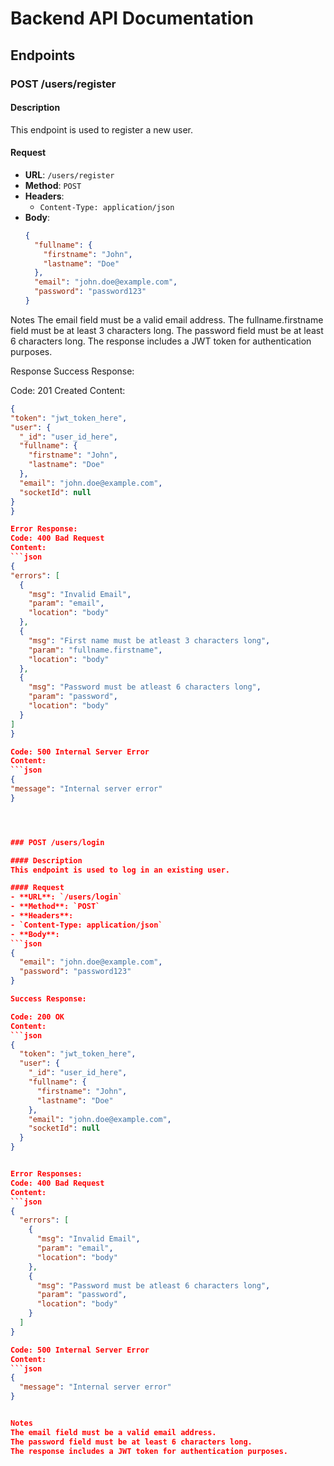 # Backend API Documentation

## Endpoints

### POST /users/register

#### Description
This endpoint is used to register a new user.

#### Request
- **URL**: `/users/register`
- **Method**: `POST`
- **Headers**: 
  - `Content-Type: application/json`
- **Body**:
  ```json
  {
    "fullname": {
      "firstname": "John",
      "lastname": "Doe"
    },
    "email": "john.doe@example.com",
    "password": "password123"
  }

Notes
The email field must be a valid email address.
The fullname.firstname field must be at least 3 characters long.
The password field must be at least 6 characters long.
The response includes a JWT token for authentication purposes.

Response
Success Response:

  Code: 201 Created
  Content:
  ```json
{
  "token": "jwt_token_here",
  "user": {
    "_id": "user_id_here",
    "fullname": {
      "firstname": "John",
      "lastname": "Doe"
    },
    "email": "john.doe@example.com",
    "socketId": null
  }
}

Error Response:
  Code: 400 Bad Request
  Content:
  ```json
{
  "errors": [
    {
      "msg": "Invalid Email",
      "param": "email",
      "location": "body"
    },
    {
      "msg": "First name must be atleast 3 characters long",
      "param": "fullname.firstname",
      "location": "body"
    },
    {
      "msg": "Password must be atleast 6 characters long",
      "param": "password",
      "location": "body"
    }
  ]
}
 
  Code: 500 Internal Server Error
  Content:
  ```json
{
  "message": "Internal server error"
}




### POST /users/login

#### Description
This endpoint is used to log in an existing user.

#### Request
- **URL**: `/users/login`
- **Method**: `POST`
- **Headers**: 
  - `Content-Type: application/json`
- **Body**:
  ```json
  {
    "email": "john.doe@example.com",
    "password": "password123"
  }

Success Response:

  Code: 200 OK
  Content:
  ```json
  {
    "token": "jwt_token_here",
    "user": {
      "_id": "user_id_here",
      "fullname": {
        "firstname": "John",
        "lastname": "Doe"
      },
      "email": "john.doe@example.com",
      "socketId": null
    }
  }


Error Responses:
  Code: 400 Bad Request
  Content:
  ```json
  {
    "errors": [
      {
        "msg": "Invalid Email",
        "param": "email",
        "location": "body"
      },
      {
        "msg": "Password must be atleast 6 characters long",
        "param": "password",
        "location": "body"
      }
    ]
  }

  Code: 500 Internal Server Error
  Content:
  ```json
  {
    "message": "Internal server error"
  }


Notes
The email field must be a valid email address.
The password field must be at least 6 characters long.
The response includes a JWT token for authentication purposes.